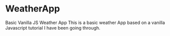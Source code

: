 # WeatherApp
Basic Vanilla JS Weather App
This is a basic weather App based on a vanilla Javascript tutorial I have been going through.
